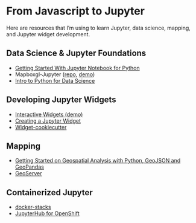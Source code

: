 # From Javascript to Jupyter
Here are resources that I’m using to learn Jupyter, data science, mapping, and Jupyter widget development.

## Data Science & Jupyter Foundations
- [Getting Started With Jupyter Notebook for Python](https://medium.com/codingthesmartway-com-blog/getting-started-with-jupyter-notebook-for-python-4e7082bd5d46)
- Mapboxgl-Jupyter ([repo](https://github.com/mapbox/mapboxgl-jupyter), [demo](https://www.mapbox.com/labs/jupyter/))
- [Intro to Python for Data Science](https://www.datacamp.com/courses/intro-to-python-for-data-science)

## Developing Jupyter Widgets
- [Interactive Widgets (demo)](http://jupyter.org/widgets)
- [Creating a Jupyter Widget](http://kazuar.github.io/jupyter-widget-tutorial/)
- [Widget-cookiecutter](https://github.com/jupyter-widgets/widget-cookiecutter)

## Mapping
- [Getting Started on Geospatial Analysis with Python, GeoJSON and GeoPandas](https://www.twilio.com/blog/2017/08/geospatial-analysis-python-geojson-geopandas.html)
- [GeoServer](http://geoserver.org/)

## Containerized Jupyter
- [docker-stacks](https://github.com/jupyter/docker-stacks)
- [JupyterHub for OpenShift](https://github.com/jupyter-on-openshift/jupyterhub-quickstart)
